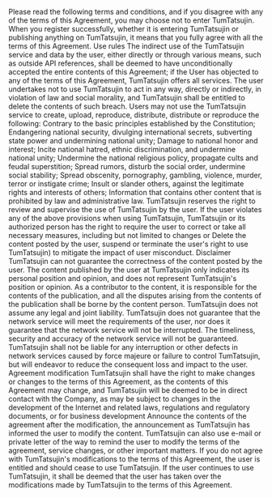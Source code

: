 Please read the following terms and conditions, and if you disagree with any of the terms of this Agreement, you may choose not to enter TumTatsujin. When you register successfully, whether it is entering TumTatsujin or publishing anything on TumTatsujin, it means that you fully agree with all the terms of this Agreement.
Use rules
The indirect use of the TumTatsujin service and data by the user, either directly or through various means, such as outside API references, shall be deemed to have unconditionally accepted the entire contents of this Agreement; if the User has objected to any of the terms of this Agreement, TumTatsujin offers all services.
The user undertakes not to use TumTatsujin to act in any way, directly or indirectly, in violation of law and social morality, and TumTatsujin shall be entitled to delete the contents of such breach.
Users may not use the TumTatsujin service to create, upload, reproduce, distribute, distribute or reproduce the following:
Contrary to the basic principles established by the Constitution;
Endangering national security, divulging international secrets, subverting state power and undermining national unity;
Damage to national honor and interest;
Incite national hatred, ethnic discrimination, and undermine national unity;
Undermine the national religious policy, propagate cults and feudal superstition;
Spread rumors, disturb the social order, undermine social stability;
Spread obscenity, pornography, gambling, violence, murder, terror or instigate crime;
Insult or slander others, against the legitimate rights and interests of others;
Information that contains other content that is prohibited by law and administrative law.
TumTatsujin reserves the right to review and supervise the use of TumTatsujin by the user. If the user violates any of the above provisions when using TumTatsujin, TumTatsujin or its authorized person has the right to require the user to correct or take all necessary measures, including but not limited to changes or Delete the content posted by the user, suspend or terminate the user's right to use TumTatsujin) to mitigate the impact of user misconduct.
Disclaimer
TumTatsujin can not guarantee the correctness of the content posted by the user.
The content published by the user at TumTatsujin only indicates its personal position and opinion, and does not represent TumTatsujin's position or opinion. As a contributor to the content, it is responsible for the contents of the publication, and all the disputes arising from the contents of the publication shall be borne by the content person. TumTatsujin does not assume any legal and joint liability.
TumTatsujin does not guarantee that the network service will meet the requirements of the user, nor does it guarantee that the network service will not be interrupted. The timeliness, security and accuracy of the network service will not be guaranteed.
TumTatsujin shall not be liable for any interruption or other defects in network services caused by force majeure or failure to control TumTatsujin, but will endeavor to reduce the consequent loss and impact to the user.
Agreement modification
TumTatsujin shall have the right to make changes or changes to the terms of this Agreement, as the contents of this Agreement may change, and TumTatsujin will be deemed to be in direct contact with the Company, as may be subject to changes in the development of the Internet and related laws, regulations and regulatory documents, or for business development Announce the contents of the agreement after the modification, the announcement as TumTatsujin has informed the user to modify the content. TumTatsujin can also use e-mail or private letter of the way to remind the user to modify the terms of the agreement, service changes, or other important matters.
If you do not agree with TumTatsujin's modifications to the terms of this Agreement, the user is entitled and should cease to use TumTatsujin. If the user continues to use TumTatsujin, it shall be deemed that the user has taken over the modifications made by TumTatsujin to the terms of this Agreement.
